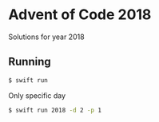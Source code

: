 # Advent of Code 2018

Solutions for year 2018

## Running

```bash
$ swift run
```

Only specific day

```bash
$ swift run 2018 -d 2 -p 1
```
